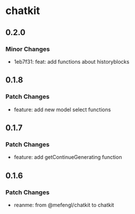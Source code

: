 # chatkit

## 0.2.0

### Minor Changes

- 1eb7f31: feat: add functions about historyblocks

## 0.1.8

### Patch Changes

- feature: add new model select functions

## 0.1.7

### Patch Changes

- feature: add getContinueGenerating function

## 0.1.6

### Patch Changes

- reanme: from @mefengl/chatkit to chatkit
